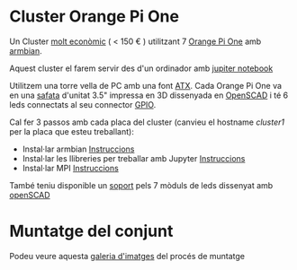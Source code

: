# Cluster Orange Pi One
Un Cluster [molt econòmic](bom.md) ( < 150 € ) utilitzant 7 [Orange Pi One](http://www.orangepi.org/orangepione/) amb [armbian](armbian.md). 

Aquest cluster el farem servir des d'un ordinador amb [jupiter notebook](jupyter.md)

Utilitzem una torre vella de PC amb una font [ATX](img/ATX.jpg). Cada Orange Pi One va en una [safata](openscad/bandeja3p5OrangePiOne.stl) d'unitat 3.5" impressa en 3D dissenyada en [OpenSCAD](openscad/bandeja3p5OrangePiOne.scad) i té 6 leds connectats al seu connector [GPIO](img/OrangePiGpioConnector.png).

Cal fer 3 passos amb cada placa del cluster (canvieu el hostname *cluster1* per la placa que esteu treballant):

* Instal·lar armbian [Instruccions](armbian.md)
* Instal·lar les llibreries per treballar amb Jupyter [Instruccions](pythonlib.md)
* Instal·lar MPI [Instruccions](mpi4py.md)

També teniu disponible un [soport](openscad/ledsCluster.stl) pels 7 mòduls de leds dissenyat amb [openSCAD](openscad/ledsCluster.scad)

# Muntatge del conjunt

Podeu veure aquesta [galeria d'imatges](muntatge.md) del procés de muntatge


